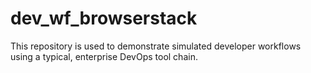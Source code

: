 # dev_wf_browserstack
This repository is used to demonstrate simulated developer workflows using a typical, enterprise DevOps tool chain.
